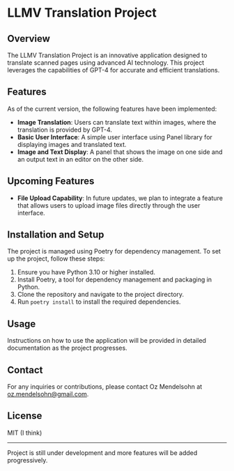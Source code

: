 # LLMV Translation Project

## Overview
The LLMV Translation Project is an innovative application designed to translate scanned pages using advanced AI technology. This project leverages the capabilities of GPT-4 for accurate and efficient translations.

## Features
As of the current version, the following features have been implemented:

- **Image Translation**: Users can translate text within images, where the translation is provided by GPT-4.
- **Basic User Interface**: A simple user interface using Panel library for displaying images and translated text.
- **Image and Text Display**: A panel that shows the image on one side and an output text in an editor on the other side.

## Upcoming Features
- **File Upload Capability**: In future updates, we plan to integrate a feature that allows users to upload image files directly through the user interface.

## Installation and Setup
The project is managed using Poetry for dependency management. To set up the project, follow these steps:

1. Ensure you have Python 3.10 or higher installed.
2. Install Poetry, a tool for dependency management and packaging in Python.
3. Clone the repository and navigate to the project directory.
4. Run `poetry install` to install the required dependencies.

## Usage
Instructions on how to use the application will be provided in detailed documentation as the project progresses.

## Contact
For any inquiries or contributions, please contact Oz Mendelsohn at oz.mendelsohn@gmail.com.

## License
MIT (I think)

---

Project is still under development and more features will be added progressively.
